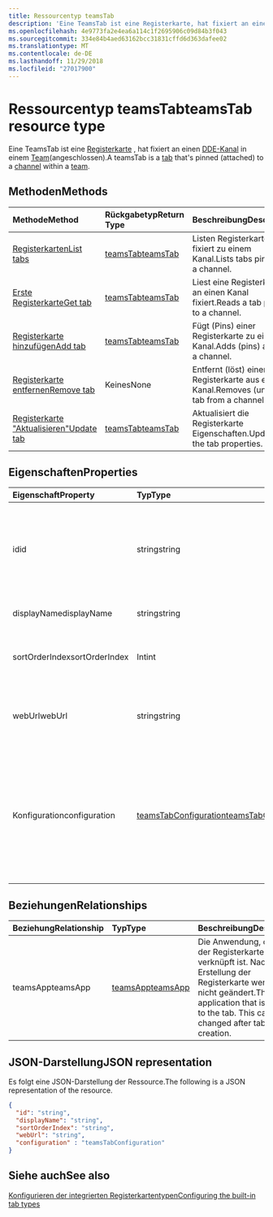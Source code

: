 ```yaml
---
title: Ressourcentyp teamsTab
description: 'Eine TeamsTab ist eine Registerkarte, hat fixiert an einen Kanal innerhalb eines Teams (angeschlossen). '
ms.openlocfilehash: 4e9773fa2e4ea6a114c1f2695906c09d84b3f043
ms.sourcegitcommit: 334e84b4aed63162bcc31831cffd6d363dafee02
ms.translationtype: MT
ms.contentlocale: de-DE
ms.lasthandoff: 11/29/2018
ms.locfileid: "27017900"
---
```

# <a name="teamstab-resource-type"></a><span data-ttu-id="fb0be-103">Ressourcentyp teamsTab</span><span class="sxs-lookup"><span data-stu-id="fb0be-103">teamsTab resource type</span></span>



<span data-ttu-id="fb0be-104">Eine TeamsTab ist eine [Registerkarte](../resources/teamstab.md) , hat fixiert an einen [DDE-Kanal](channel.md) in einem [Team](team.md)(angeschlossen).</span><span class="sxs-lookup"><span data-stu-id="fb0be-104">A teamsTab is a [tab](../resources/teamstab.md) that's pinned (attached) to a [channel](channel.md) within a [team](team.md).</span></span> 

## <a name="methods"></a><span data-ttu-id="fb0be-105">Methoden</span><span class="sxs-lookup"><span data-stu-id="fb0be-105">Methods</span></span>

| <span data-ttu-id="fb0be-106">Methode</span><span class="sxs-lookup"><span data-stu-id="fb0be-106">Method</span></span>       | <span data-ttu-id="fb0be-107">Rückgabetyp</span><span class="sxs-lookup"><span data-stu-id="fb0be-107">Return Type</span></span>  |<span data-ttu-id="fb0be-108">Beschreibung</span><span class="sxs-lookup"><span data-stu-id="fb0be-108">Description</span></span>|
|:---------------|:--------|:----------|
|[<span data-ttu-id="fb0be-109">Registerkarten</span><span class="sxs-lookup"><span data-stu-id="fb0be-109">List tabs</span></span>](../api/teamstab-list.md) | [<span data-ttu-id="fb0be-110">teamsTab</span><span class="sxs-lookup"><span data-stu-id="fb0be-110">teamsTab</span></span>](teamstab.md) | <span data-ttu-id="fb0be-111">Listen Registerkarten fixiert zu einem Kanal.</span><span class="sxs-lookup"><span data-stu-id="fb0be-111">Lists tabs pinned to a channel.</span></span>|
|[<span data-ttu-id="fb0be-112">Erste Registerkarte</span><span class="sxs-lookup"><span data-stu-id="fb0be-112">Get tab</span></span>](../api/teamstab-get.md) | [<span data-ttu-id="fb0be-113">teamsTab</span><span class="sxs-lookup"><span data-stu-id="fb0be-113">teamsTab</span></span>](teamstab.md) | <span data-ttu-id="fb0be-114">Liest eine Registerkarte an einen Kanal fixiert.</span><span class="sxs-lookup"><span data-stu-id="fb0be-114">Reads a tab pinned to a channel.</span></span>|
|[<span data-ttu-id="fb0be-115">Registerkarte hinzufügen</span><span class="sxs-lookup"><span data-stu-id="fb0be-115">Add tab</span></span>](../api/teamstab-add.md) | [<span data-ttu-id="fb0be-116">teamsTab</span><span class="sxs-lookup"><span data-stu-id="fb0be-116">teamsTab</span></span>](teamstab.md) | <span data-ttu-id="fb0be-117">Fügt (Pins) einer Registerkarte zu einem Kanal.</span><span class="sxs-lookup"><span data-stu-id="fb0be-117">Adds (pins) a tab to a channel.</span></span>|
|[<span data-ttu-id="fb0be-118">Registerkarte entfernen</span><span class="sxs-lookup"><span data-stu-id="fb0be-118">Remove tab</span></span>](../api/teamstab-delete.md) | <span data-ttu-id="fb0be-119">Keines</span><span class="sxs-lookup"><span data-stu-id="fb0be-119">None</span></span> | <span data-ttu-id="fb0be-120">Entfernt (löst) einer Registerkarte aus einem Kanal.</span><span class="sxs-lookup"><span data-stu-id="fb0be-120">Removes (unpins) a tab from a channel.</span></span>|
|[<span data-ttu-id="fb0be-121">Registerkarte "Aktualisieren"</span><span class="sxs-lookup"><span data-stu-id="fb0be-121">Update tab</span></span>](../api/teamstab-update.md) | [<span data-ttu-id="fb0be-122">teamsTab</span><span class="sxs-lookup"><span data-stu-id="fb0be-122">teamsTab</span></span>](teamstab.md) | <span data-ttu-id="fb0be-123">Aktualisiert die Registerkarte Eigenschaften.</span><span class="sxs-lookup"><span data-stu-id="fb0be-123">Updates the tab properties.</span></span>|


## <a name="properties"></a><span data-ttu-id="fb0be-124">Eigenschaften</span><span class="sxs-lookup"><span data-stu-id="fb0be-124">Properties</span></span>

|<span data-ttu-id="fb0be-125">Eigenschaft</span><span class="sxs-lookup"><span data-stu-id="fb0be-125">Property</span></span>|<span data-ttu-id="fb0be-126">Typ</span><span class="sxs-lookup"><span data-stu-id="fb0be-126">Type</span></span>|<span data-ttu-id="fb0be-127">Beschreibung</span><span class="sxs-lookup"><span data-stu-id="fb0be-127">Description</span></span>|
|:---------------|:--------|:----------|
|  <span data-ttu-id="fb0be-128">id</span><span class="sxs-lookup"><span data-stu-id="fb0be-128">id</span></span>              |   <span data-ttu-id="fb0be-129">string</span><span class="sxs-lookup"><span data-stu-id="fb0be-129">string</span></span>                  |  <span data-ttu-id="fb0be-130">Bezeichner, die eine bestimmte Instanz von einer DDE-Kanal Registerkarte Lesen nur eindeutig identifiziert.</span><span class="sxs-lookup"><span data-stu-id="fb0be-130">Identifier that uniquely identifies a specific instance of a channel tab. Read only.</span></span>     |
|  <span data-ttu-id="fb0be-131">displayName</span><span class="sxs-lookup"><span data-stu-id="fb0be-131">displayName</span></span>            |   <span data-ttu-id="fb0be-132">string</span><span class="sxs-lookup"><span data-stu-id="fb0be-132">string</span></span>                  |  <span data-ttu-id="fb0be-133">Der Name der Registerkarte.</span><span class="sxs-lookup"><span data-stu-id="fb0be-133">Name of the tab.</span></span>     |
|  <span data-ttu-id="fb0be-134">sortOrderIndex</span><span class="sxs-lookup"><span data-stu-id="fb0be-134">sortOrderIndex</span></span>  |   <span data-ttu-id="fb0be-135">Int</span><span class="sxs-lookup"><span data-stu-id="fb0be-135">int</span></span>                     |  <span data-ttu-id="fb0be-136">Index der Reihenfolge für die Sortierung von Registerkarten</span><span class="sxs-lookup"><span data-stu-id="fb0be-136">Index of the order used for sorting tabs</span></span>     |
|  <span data-ttu-id="fb0be-137">webUrl</span><span class="sxs-lookup"><span data-stu-id="fb0be-137">webUrl</span></span>          |   <span data-ttu-id="fb0be-138">string</span><span class="sxs-lookup"><span data-stu-id="fb0be-138">string</span></span>                  |  <span data-ttu-id="fb0be-139">Deep-Link-Url der Registerkarte-Instanz.</span><span class="sxs-lookup"><span data-stu-id="fb0be-139">Deep link url of the tab instance.</span></span> <span data-ttu-id="fb0be-140">Schreibgeschützt.</span><span class="sxs-lookup"><span data-stu-id="fb0be-140">Read only.</span></span>     |
|  <span data-ttu-id="fb0be-141">Konfiguration</span><span class="sxs-lookup"><span data-stu-id="fb0be-141">configuration</span></span>        |   [<span data-ttu-id="fb0be-142">teamsTabConfiguration</span><span class="sxs-lookup"><span data-stu-id="fb0be-142">teamsTabConfiguration</span></span>](teamstabconfiguration.md) |  <span data-ttu-id="fb0be-143">Container für benutzerdefinierte Einstellungen angewendet auf die Registerkarte an. Die Registerkarte gilt nur, wenn diese Eigenschaft festgelegt ist konfiguriert.</span><span class="sxs-lookup"><span data-stu-id="fb0be-143">Container for custom settings applied to a tab. The tab is considered configured only once this property is set.</span></span>     |

## <a name="relationships"></a><span data-ttu-id="fb0be-144">Beziehungen</span><span class="sxs-lookup"><span data-stu-id="fb0be-144">Relationships</span></span>

| <span data-ttu-id="fb0be-145">Beziehung</span><span class="sxs-lookup"><span data-stu-id="fb0be-145">Relationship</span></span> | <span data-ttu-id="fb0be-146">Typ</span><span class="sxs-lookup"><span data-stu-id="fb0be-146">Type</span></span>   | <span data-ttu-id="fb0be-147">Beschreibung</span><span class="sxs-lookup"><span data-stu-id="fb0be-147">Description</span></span> |
|:---------------|:--------|:----------|
|<span data-ttu-id="fb0be-148">teamsApp</span><span class="sxs-lookup"><span data-stu-id="fb0be-148">teamsApp</span></span>|[<span data-ttu-id="fb0be-149">teamsApp</span><span class="sxs-lookup"><span data-stu-id="fb0be-149">teamsApp</span></span>](teamsapp.md) | <span data-ttu-id="fb0be-150">Die Anwendung, die auf der Registerkarte verknüpft ist. Nach der Erstellung der Registerkarte werden nicht geändert.</span><span class="sxs-lookup"><span data-stu-id="fb0be-150">The application that is linked to the tab. This cannot be changed after tab creation.</span></span> |

## <a name="json-representation"></a><span data-ttu-id="fb0be-151">JSON-Darstellung</span><span class="sxs-lookup"><span data-stu-id="fb0be-151">JSON representation</span></span>

<span data-ttu-id="fb0be-152">Es folgt eine JSON-Darstellung der Ressource.</span><span class="sxs-lookup"><span data-stu-id="fb0be-152">The following is a JSON representation of the resource.</span></span>


<!-- {
  "blockType": "resource",
  "baseType": "microsoft.graph.entity",
  "@odata.type": "microsoft.graph.teamsTab"
}-->

```json
{  
  "id": "string",
  "displayName": "string",
  "sortOrderIndex": "string",
  "webUrl": "string",
  "configuration" : "teamsTabConfiguration"
}

```

<!-- uuid: 8fcb5dbc-d5aa-4681-8e31-b001d5168d79
2015-10-25 14:57:30 UTC -->
<!-- {
  "type": "#page.annotation",
  "description": "teamsTab resource",
  "keywords": "",
  "section": "documentation",
  "tocPath": ""
}-->

## <a name="see-also"></a><span data-ttu-id="fb0be-153">Siehe auch</span><span class="sxs-lookup"><span data-stu-id="fb0be-153">See also</span></span>

[<span data-ttu-id="fb0be-154">Konfigurieren der integrierten Registerkartentypen</span><span class="sxs-lookup"><span data-stu-id="fb0be-154">Configuring the built-in tab types</span></span>](/graph/teams-configuring-builtin-tabs)
